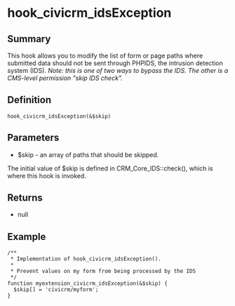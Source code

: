 # hook_civicrm_idsException

## Summary

This hook allows you to modify the list of form or page paths where
submitted data should not be sent through PHPIDS, the intrusion
detection system (IDS).  *Note: this is one of two ways to bypass the
IDS.  The other is a CMS-level permission "skip IDS check".*

## Definition

    hook_civicrm_idsException(&$skip)

## Parameters

-   $skip - an array of paths that should be skipped.

The initial value of $skip is defined in CRM_Core_IDS::check(), which
is where this hook is invoked.

## Returns

-   null

## Example

    /**
     * Implementation of hook_civicrm_idsException().
     *
     * Prevent values on my form from being processed by the IDS
     */
    function myextension_civicrm_idsException(&$skip) {
      $skip[] = 'civicrm/myform';
    }